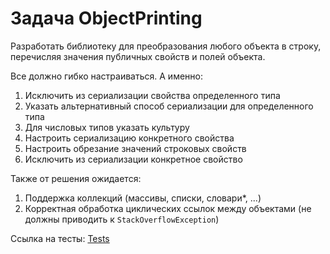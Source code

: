 # Задача ObjectPrinting

Разработать библиотеку для преобразования любого объекта в строку, перечисляя значения публичных свойств и полей объекта.
 
Все должно гибко настраиваться. А именно:
 1. Исключить из сериализации свойства определенного типа
 2. Указать альтернативный способ сериализации для определенного типа
 3. Для числовых типов указать культуру
 4. Настроить сериализацию конкретного свойства
 5. Настроить обрезание значений строковых свойств
 6. Исключить из сериализации конкретное свойство

Также от решения ожидается:
 1. Поддержка коллекций (массивы, списки, словари*, ...)
 2. Корректная обработка циклических ссылок между объектами (не должны приводить к `StackOverflowException`)

Ссылка на тесты: [Tests](/Tests)
